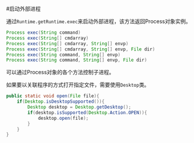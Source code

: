 #启动外部进程

通过`Runtime.getRuntime.exec`来启动外部进程，该方法返回Process对象实例。

``` Java
Process exec(String command)
Process exec(String[] cmdarray)	
Process	exec(String[] cmdarray, String[] envp)
Process	exec(String[] cmdarray, String[] envp, File dir)
Process exec(String command, String[] envp)
Process	exec(String command, String[] envp, File dir)
```

可以通过Process对象的各个方法控制子进程。

如果要以关联程序的方式打开指定文件，需要使用`Desktop`类。

``` Java
public static void open(File file){
	if(Desktop.isDesktopSupported()){
		Desktop desktop = Desktop.getDesktop();
		if(desktop.isSupported(Desktop.Action.OPEN)){
			desktop.open(file);
		}
	}
}
```